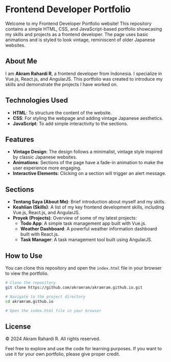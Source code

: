 # Frontend Developer Portfolio

Welcome to my Frontend Developer Portfolio website! This repository contains a simple HTML, CSS, and JavaScript-based portfolio showcasing my skills and projects as a frontend developer. The page uses basic animations and is styled to look vintage, reminiscent of older Japanese websites.

## About Me

I am **Akram Rahardi R**, a frontend developer from Indonesia. I specialize in Vue.js, React.js, and AngularJS. This portfolio was created to introduce my skills and demonstrate the projects I have worked on.

## Technologies Used

- **HTML**: To structure the content of the website.
- **CSS**: For styling the webpage and adding vintage Japanese aesthetics.
- **JavaScript**: To add simple interactivity to the sections.

## Features

- **Vintage Design**: The design follows a minimalist, vintage style inspired by classic Japanese websites.
- **Animations**: Sections of the page have a fade-in animation to make the user experience more engaging.
- **Interactive Elements**: Clicking on a section will trigger an alert message.

## Sections

- **Tentang Saya (About Me)**: Brief introduction about myself and my skills.
- **Keahlian (Skills)**: A list of my key frontend development skills, including Vue.js, React.js, and AngularJS.
- **Proyek (Projects)**: Overview of some of my latest projects:
  - **Todo App**: A simple task management app built with Vue.js.
  - **Weather Dashboard**: A powerful weather information dashboard built with React.js.
  - **Task Manager**: A task management tool built using AngularJS.

## How to Use

You can clone this repository and open the `index.html` file in your browser to view the portfolio.

```bash
# Clone the repository
git clone https://github.com/akramram/akramram.github.io.git

# Navigate to the project directory
cd akramram.github.io

# Open the index.html file in your browser
```

## License

&copy; 2024 Akram Rahardi R. All rights reserved.

Feel free to explore and use the code for learning purposes. If you want to use it for your own portfolio, please give proper credit.
